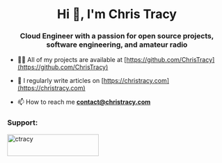 <h1 align="center">Hi 👋, I'm Chris Tracy</h1>
<h3 align="center">Cloud Engineer with a passion for open source projects, software engineering, and amateur radio</h3>

- 👨‍💻 All of my projects are available at [https://github.com/ChrisTracy](https://github.com/ChrisTracy)

- 📝 I regularly write articles on [https://christracy.com](https://christracy.com)

- 📫 How to reach me **contact@christracy.com**

<h3 align="left">Support:</h3>
<p><a href="https://ko-fi.com/ctracy"> <img align="left" src="https://cdn.ko-fi.com/cdn/kofi3.png?v=3" height="50" width="210" alt="ctracy" /></a></p><br><br>
